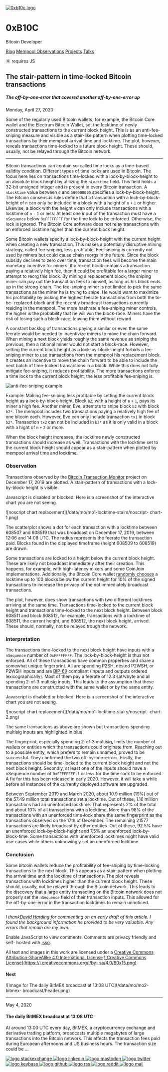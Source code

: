 [ ![0xb10c logo](/0xb10c.png) ](/)

# 0xB10C

Bitcoin Developer

[Blog](/) [Mempool Observations](/mempool-observations) [Projects](/projects)
[Talks](/talks)

☀  requires JS

##  The stair-pattern in time-locked Bitcoin transactions

##### The off-by-one-error that covered another off-by-one-error up

Monday, April 27, 2020

Some of the regularly used Bitcoin wallets, for example, the Bitcoin Core
wallet and the Electrum Bitcoin Wallet, set the locktime of newly constructed
transactions to the current block height. This is as an anti-fee-sniping
measure and visible as a stair-like pattern when plotting time-locked
transactions by their mempool arrival time and locktime. The plot, however,
reveals transactions time-locked to a future block height. These should,
usually, not be relayed through the Bitcoin network.

* * *

Bitcoin transactions can contain so-called time locks as a time-based validity
condition. Different types of time locks are used in Bitcoin. The focus here
lies on transactions time-locked with a lock-by-block-height to an absolute
block height by utilizing the `nLocktime` field. This field holds a 32-bit
unsigned integer and is present in every Bitcoin transaction. A `nLocktime`
value between `0` and `500000000` specifies a lock-by-block-height. The
Bitcoin consensus rules define that a transaction with a lock-by-block-height
of `n` can only be included in a block with a height of `n` `+` `1` or higher.
Likewise, a block with the height `n` can only include transactions with a
locktime of `n` `-` `1` or less. At least one input of the transaction must
have a `nSequence` below `0xFFFFFFFF` for the time lock to be enforced.
Otherwise, the lock is ignored. The Bitcoin Core software does not relay
transactions with an enforced locktime higher than the current block height.

Some Bitcoin wallets specify a lock-by-block-height with the current height
when creating a new transaction. This makes a potentially disruptive mining
strategy, called fee-sniping, less profitable. Fee-sniping is currently not
used by miners but could cause chain reorgs in the future. Since the block
subsidy declines to zero over time, transaction fees will become the main
monetary incentive for miners. If a recent block contains a transaction paying
a relatively high fee, then it could be profitable for a larger miner to
attempt to reorg this block. By mining a replacement block, the sniping miner
can pay out the transaction fees to himself, as long as his block ends up in
the strong-chain. The fee-sniping miner is not limited to pick the same
transactions as the miner he is trying to snipe. He would want to maximize his
profitability by picking the highest feerate transactions from both the to-be-
replaced-block and the recently broadcast transactions currently residing in
the mempool. The more hashrate a fee-sniping miner controls, the higher is the
probability that he will win the block-race. Miners have the risk of losing
such a block-race, leaving them without reward.

A constant backlog of transactions paying a similar or even the same feerate
would be needed to incentivize miners to move the chain forward. When mining a
next block yields roughly the same revenue as sniping the previous, then a
rational miner would not start a block-race. However, setting the current
block height as a lock-by-block-height forbids a fee-sniping miner to use
transactions from the mempool his replacement block. It creates an incentive
to move the chain forward to be able to include the next batch of time-locked
transactions in a block. While this does not fully mitigate fee-sniping, it
reduces profitability. The more transactions enforce a time lock to the
current block height, the less profitable fee-sniping is.

![anti-fee-sniping example](/data/mo/mo1-locktime-stairs/fee-sniping.png)

Example: Making fee-sniping less profitable by setting the current block
height as a lock-by-block-height. Block `b2`, with a height of `n` `+` `1`,
pays its miner a high fee. Another miner, Eve, attempts to snipe block `b2`
with block `b2*`. The mempool includes two transactions paying a relatively
high fee of one bitcoin each. However, Eve can only include transaction `tx1`
in block `b2*`. Transaction `tx2` can not be included in `b2*` as it is only
valid in a block with a hight of `n` `+` `2` or more.

When the block height increases, the locktime newly constructed transactions
should increase as well. Transactions with the locktime set to the current
block height should appear as a stair-pattern when plotted by mempool arrival
time and locktime.

### Observation

Transactions observed by the [Bitcoin Transaction
Monitor](https://mempool.observer/monitor) project on December 17, 2019 are
plotted. A stair-pattern of transactions with a lock-by-block-height is
visible.

Javascript is disabled or blocked. Here is a screenshot of the interactive
chart you are not seeing.

![noscript chart replacement](/data/mo/mo1-locktime-stairs/noscript-
chart-1.png)

The scatterplot shows a dot for each transaction with a locktime between
608507 and 608519 that was broadcast on December 17, 2019, between 12:06 and
14:08 UTC. The radius represents the feerate the transaction paid. Blocks
found in the displayed timeframe (height 608509 to 608519) are drawn.

Some transactions are locked to a height below the current block height. These
are likely not broadcast immediately after their creation. This happens, for
example, with high-latency mixers and some CoinJoin implementations.
Additionally, the Bitcoin Core wallet [randomly
chooses](https://github.com/bitcoin/bitcoin/blob/e6acd9f72c61bf535d9413854b1434ec40633ca0/src/wallet/wallet.cpp#L2490-L2495)
a locktime up to 100 blocks below the current height for 10% of the signed
transactions to increase the privacy of the not immediately broadcast
transactions.

The plot, however, does show transactions with two different locktimes
arriving at the same time. Transactions time-locked to the current block
height and transactions time-locked to the next block height. Between block
608511 and block 608512, for example, transactions with a locktime of 608511,
the current height, and 608512, the next block height, arrived. These should,
normally, not be relayed trough the network.

### Interpretation

The transactions time-locked to the next block height have inputs with a
`nSequence` number of `0xFFFFFFFF`. The lock-by-block-height is thus not
enforced. All of these transactions have common properties and share a
somewhat unique fingerprint. All are spending P2SH, nested P2WSH, or P2WSH
inputs and are
[BIP-69](https://github.com/bitcoin/bips/blob/master/bip-0069.mediawiki)
compliant (inputs and outputs ordered lexicographically). Most of them pay a
feerate of 12.3 sat/vbyte and all spending 2-of-3 multisig inputs. This leads
to the assumption that these transactions are constructed with the same wallet
or by the same entity.

Javascript is disabled or blocked. Here is a screenshot of the interactive
chart you are not seeing.

![noscript chart replacement](/data/mo/mo1-locktime-stairs/noscript-
chart-2.png)

The same transactions as above are shown but transactions spending multisig
inputs are highlighted in blue.

The fingerprint, especially spending 2-of-3 multisig, limits the number of
wallets or entities which the transactions could originate from. Reaching out
to a possible entity, which prefers to remain unnamed, proved to be
successful. They confirmed the two off-by-one-errors. Firstly, the
transactions should be time-locked to the current block height and not the
next block height. Secondly, at least one of the inputs should have a
nSequence number of `0xFFFFFFFF-1` or less for the time-lock to be enforced. A
fix for this has been released in early 2020\. However, it will take a while
before all instances of the currently deployed software are upgraded.

Between September 2019 and March 2020, about 10.9 million (19%) out of the
57.49 million total transactions set a locktime. Out of these, 1.16 million
transactions had an unenforced locktime. That represents 2% of the total and
about 10% of all transactions with a locktime. More than 98% of the
transactions with an unenforced time-lock share the same fingerprint as the
transactions observed on the 17th of December. The remaining 21577
transactions are likely broadcast by other entities. Out of these, 92.5% have
an unenforced lock-by-block-height and 7.5% an unenforced lock-by-block-time.
Some transactions with unenforced locktimes might have valid use-cases while
others unknowingly set an unenforced locktime.

### Conclusion

Some bitcoin wallets reduce the profitability of fee-sniping by time-locking
transactions to the next block. This appears as a stair-pattern when plotting
the arrival time and the locktime of transactions. The plot reveals
transactions with locktimes higher than the current block height. These
should, usually, not be relayed through the Bitcoin network. This leads to the
discovery that a large entity transacting on the Bitcoin network does not
properly set the `nSequence` field of their transaction inputs. This allowed
for the off-by-one-error in the transaction locktimes to remain unnoticed.

* * *

_I thank[David Harding](https://dtrt.org/) for commenting on an early draft of
this article. I found the background information he provided to be very
valuable. Any errors that remain are my own._

Enable JavaScript to view comments. Comments are privacy friendly and self-
hosted with [isso](https://posativ.org/isso/).

All text and images in this work are licensed under a [Creative Commons
Attribution-ShareAlike 4.0 International
License](http://creativecommons.org/licenses/by-sa/4.0/) [![Creative Commons
License](https://i.creativecommons.org/l/by-
sa/4.0/80x15.png)](http://creativecommons.org/licenses/by-sa/4.0/)

#### Next

![Image for The daily BitMEX broadcast at 13:08 UTC](/data/mo/mo2-bitmex-
broadcast/header.png) [](/mempool-observations/2-bitmex-broadcast-13-utc/)

* * *

May 4, 2020

#### The daily BitMEX broadcast at 13:08 UTC

At around 13:00 UTC every day, BitMEX, a cryptocurrency exchange and
derivative trading platform, broadcasts multiple megabytes of large
transactions into the Bitcoin network. This affects the transaction fees paid
during European afternoons and US business hours. The transaction size could
be …

[](/mempool-observations/2-bitmex-broadcast-13-utc/)

[ ![logo stackexchange](/img/footer/stackexchange.svg)
](https://bitcoin.stackexchange.com/users/63817/0xb10c) [ ![logo
linkedin](/img/footer/linkedin.svg) ](https://linkedin.com/in/0xb10c) [ ![logo
mastodon](/img/footer/mastodon.svg) ](https://x0f.org/@0xb10c) [ ![logo
twitter](/img/footer/twitter.svg) ](https://twitter.com/0xb10c) [ ![logo
keybase](/img/footer/keybase.svg) ](https://keybase.io/b10c) [ ![logo
github](/img/footer/github.svg) ](https://github.com/0xb10c) [ ![logo
rss](/img/footer/rss.svg) ](https://b10c.me/feed.xml) [ ![logo
reddit](/img/footer/reddit.svg) ](https://reddit.com/u/0xb10c) [ ![logo
mail](/img/footer/gmail.svg) ](mailto:0xb10c+b10c-me@gmail.com)

